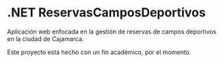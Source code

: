 # .NET ReservasCamposDeportivos

Aplicación web enfocada en la gestión de reservas de campos deportivos en la ciudad de Cajamarca.

Este proyecto está hecho con un fin académico, por el momento.
